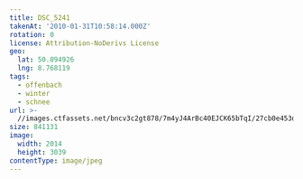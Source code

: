 ```yaml
---
title: DSC_5241
takenAt: '2010-01-31T10:58:14.000Z'
rotation: 0
license: Attribution-NoDerivs License
geo:
  lat: 50.094926
  lng: 8.768119
tags:
  - offenbach
  - winter
  - schnee
url: >-
  //images.ctfassets.net/bncv3c2gt878/7m4yJ4ArBc40EJCK65bTqI/27cb0e453de7fecd7697d993a7cc5a33/dsc_5241_4337628539_o
size: 841131
image:
  width: 2014
  height: 3039
contentType: image/jpeg
---
```



